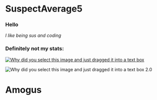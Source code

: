 # SuspectAverage5

### Hello

_I like being sus and coding_

### Definitely not my stats:

[![Why did you select this image and just dragged it into a text box](https://github-readme-stats.vercel.app/api?username=SuspectAverage5&theme=merko&show_icons=True&include_all_commits=True)](https://github.com/anuraghazra/github-readme-stats)

![Why did you select this image and just dragged it into a text box 2.0](https://github-readme-stats.vercel.app/api/top-langs/?username=kenan238&theme=merko&layout=compact)

# Amogus
